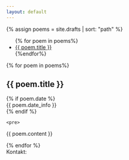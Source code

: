 ```yaml
---
layout: default
---
```


{% assign poems = site.drafts | sort: "path" %}

<ul class="posts">
  {% for poem in poems%}
  <li>
    <a href="#{{poem.title | slugify}}"> {{ poem.title }} </a>
  </li>
  {%endfor%}
</ul>

<div class="posts">
  {% for poem in poems%}
  <a name="{{poem.title | slugify}}"></a>
  <p>
  <div class="post">
    <h2 class="post-title">
    {{ poem.title }}
    </h2>
    {% if poem.date %}
    <div class="post-date">{{ poem.date_info }}</div>
    {% endif %}

    <pre>
{{ poem.content }}
    </pre>
    </div>
  </p>
  {% endfor %}
</div>

<footer>
  Kontakt: <script language="JavaScript">
  var username = "tomas.kozelek";
  var hostname = "gmail.com";
  var full_email = username + "@" + hostname ;
  document.write(full_email);
  </script>
</footer>
